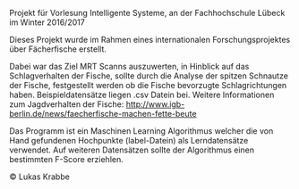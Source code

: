 Projekt für Vorlesung Intelligente Systeme, an der Fachhochschule Lübeck im Winter 2016/2017

Dieses Projekt wurde im Rahmen eines internationalen Forschungsprojektes über Fächerfische erstellt.

Dabei war das Ziel MRT Scanns auszuwerten, in Hinblick auf das Schlagverhalten der Fische, sollte durch die Analyse der 
spitzen Schnautze der Fische, festgestellt werden ob die Fische bevorzugte Schlagrichtungen haben. Beispieldatensätze liegen 
.csv Datein bei. 
Weitere Informationen zum Jagdverhalten der Fische:
http://www.igb-berlin.de/news/faecherfische-machen-fette-beute


Das Programm ist ein Maschinen Learning Algorithmus welcher die von Hand gefundenen Hochpunkte (label-Datein) als Lerndatensätze 
verwendet. 
Auf weiteren Datensätzen sollte der Algorithmus einen bestimmten F-Score erziehlen.

© Lukas Krabbe
